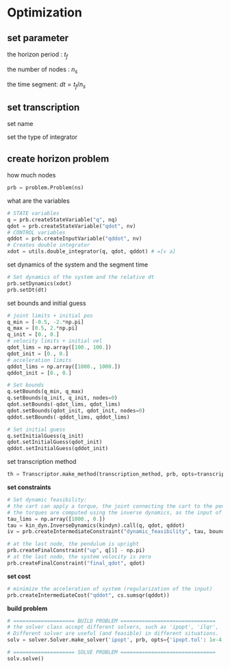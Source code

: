 # Optimization

## set parameter

the horizon period : $t_f$

the number of nodes : $n_s$

the time segment: $dt = t_f / n_s$

## set transcription

set name

set the type of integrator

## create horizon problem

how much nodes

```python
prb = problem.Problem(ns)
```

what are the variables

```python
# STATE variables
q = prb.createStateVariable("q", nq)
qdot = prb.createStateVariable("qdot", nv)
# CONTROL variables
qddot = prb.createInputVariable("qddot", nv)
# Creates double integrator
xdot = utils.double_integrator(q, qdot, qddot) # =[v a]
```

set dynamics of the system and the segment time

```python
# Set dynamics of the system and the relative dt
prb.setDynamics(xdot)
prb.setDt(dt)
```

set bounds and initial guess

```python
# joint limits + initial pos
q_min = [-0.5, -2.*np.pi]
q_max = [0.5, 2.*np.pi]
q_init = [0., 0.]
# velocity limits + initial vel
qdot_lims = np.array([100., 100.])
qdot_init = [0., 0.]
# acceleration limits
qddot_lims = np.array([1000., 1000.])
qddot_init = [0., 0.]

# Set bounds
q.setBounds(q_min, q_max)
q.setBounds(q_init, q_init, nodes=0)
qdot.setBounds(-qdot_lims, qdot_lims)
qdot.setBounds(qdot_init, qdot_init, nodes=0)
qddot.setBounds(-qddot_lims, qddot_lims)
```

```python
# Set initial guess
q.setInitialGuess(q_init)
qdot.setInitialGuess(qdot_init)
qddot.setInitialGuess(qddot_init)
```

set transcription method

```python
th = Transcriptor.make_method(transcription_method, prb, opts=transcription_opts)
```

**set constraints**

```python
# Set dynamic feasibility:
# the cart can apply a torque, the joint connecting the cart to the pendulum is UNACTUATED
# the torques are computed using the inverse dynamics, as the input of the problem is the cart acceleration
tau_lims = np.array([1000., 0.])
tau = kin_dyn.InverseDynamics(kindyn).call(q, qdot, qddot)
iv = prb.createIntermediateConstraint("dynamic_feasibility", tau, bounds=dict(lb=-tau_lims, ub=tau_lims))

# at the last node, the pendulum is upright
prb.createFinalConstraint("up", q[1] - np.pi)
# at the last node, the system velocity is zero
prb.createFinalConstraint("final_qdot", qdot)
```

**set cost**

```python
# minimize the acceleration of system (regularization of the input)
prb.createIntermediateCost("qddot", cs.sumsqr(qddot))
```

**build problem**

```python
# ==================== BUILD PROBLEM ===============================
# the solver class accept different solvers, such as 'ipopt', 'ilqr', 'gnsqp'.
# Different solver are useful (and feasible) in different situations.
solv = solver.Solver.make_solver('ipopt', prb, opts={'ipopt.tol': 1e-4,'ipopt.max_iter': 2000})

# ==================== SOLVE PROBLEM ===============================
solv.solve()
```
